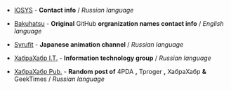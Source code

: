 * [IOSYS](https://t.me/iosys) - **Contact info** / *Russian language*

* [Bakuhatsu](https://t.me/bakuhatsu) - **Original**  GitHub **orgranization names contact info** / *English language*

* [Syrufit](https://t.me/syrufit) - **Japanese animation channel** / *Russian language*

* [ХабраХабр I.T.](https://t.me/habrachat) - **Information technology group** / *Russian language*

* [ХабраХабр Pub.](https://t.me/habrapub) - **Random post of** 4PDA **,** Tproger **,** ХабраХабр **&** GeekTimes / *Russian language*
